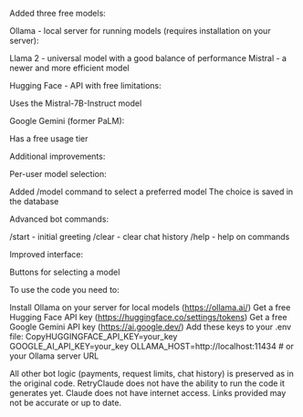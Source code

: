 Added three free models:

Ollama - local server for running models (requires installation on your server):

Llama 2 - universal model with a good balance of performance Mistral - a newer and more efficient model

Hugging Face - API with free limitations:

Uses the Mistral-7B-Instruct model

Google Gemini (former PaLM):

Has a free usage tier

Additional improvements:

Per-user model selection:

Added /model command to select a preferred model The choice is saved in the database

Advanced bot commands:

/start - initial greeting /clear - clear chat history /help - help on commands

Improved interface:

Buttons for selecting a model

To use the code you need to:

Install Ollama on your server for local models (https://ollama.ai/) Get a free Hugging Face API key (https://huggingface.co/settings/tokens) Get a free Google Gemini API key (https://ai.google.dev/) Add these keys to your .env file: CopyHUGGINGFACE_API_KEY=your_key GOOGLE_AI_API_KEY=your_key OLLAMA_HOST=http://localhost:11434 # or your Ollama server URL

All other bot logic (payments, request limits, chat history) is preserved as in the original code. RetryClaude does not have the ability to run the code it generates yet. Claude does not have internet access. Links provided may not be accurate or up to date.
